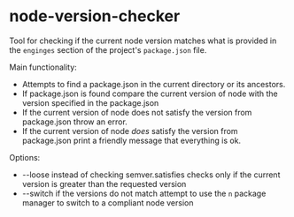 # node-version-checker

Tool for checking if the current node version matches what is provided in the `enginges` section of the project's `package.json` file.

Main functionality:
* Attempts to find a package.json in the current directory or its ancestors.
* If package.json is found compare the current version of node with the version specified in the package.json
* If the current version of node does not satisfy the version from package.json throw an error.
* If the current version of node *does* satisfy the version from package.json print a friendly message that everything is ok.

Options:
* --loose instead of checking semver.satisfies checks only if the current version is greater than the requested version
* --switch if the versions do not match attempt to use the `n` package manager to switch to a compliant node version
